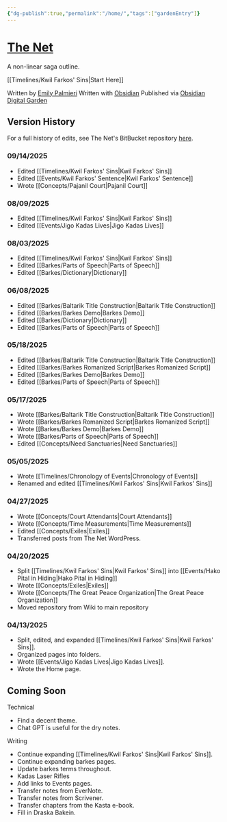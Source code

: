 ```yaml
---
{"dg-publish":true,"permalink":"/home/","tags":["gardenEntry"]}
---
```


# [The Net](https://the-net-digital-garden.vercel.app/)
A non-linear saga outline.

[[Timelines/Kwil Farkos' Sins\|Start Here]]

Written by [Emily Palmieri](https://opengatesmedia.com/)
Written with [Obsidian](https://obsidian.md/)
Published via [Obsidian Digital Garden](https://dg-docs.ole.dev/)

## Version History

For a full history of edits, see The Net's BitBucket repository [here](https://bitbucket.org/silentfuzzle/thenet/src/main/).

### 09/14/2025
* Edited [[Timelines/Kwil Farkos' Sins\|Kwil Farkos' Sins]]
* Edited [[Events/Kwil Farkos' Sentence\|Kwil Farkos' Sentence]]
* Wrote [[Concepts/Pajanil Court\|Pajanil Court]]

### 08/09/2025
* Edited [[Timelines/Kwil Farkos' Sins\|Kwil Farkos' Sins]]
* Edited [[Events/Jigo Kadas Lives\|Jigo Kadas Lives]]

### 08/03/2025
* Edited [[Timelines/Kwil Farkos' Sins\|Kwil Farkos' Sins]]
* Edited [[Barkes/Parts of Speech\|Parts of Speech]]
* Edited [[Barkes/Dictionary\|Dictionary]]

### 06/08/2025
* Edited [[Barkes/Baltarik Title Construction\|Baltarik Title Construction]]
* Edited [[Barkes/Barkes Demo\|Barkes Demo]]
* Edited [[Barkes/Dictionary\|Dictionary]]
* Edited [[Barkes/Parts of Speech\|Parts of Speech]]

### 05/18/2025
* Edited [[Barkes/Baltarik Title Construction\|Baltarik Title Construction]]
* Edited [[Barkes/Barkes Romanized Script\|Barkes Romanized Script]]
* Edited [[Barkes/Barkes Demo\|Barkes Demo]]
* Edited [[Barkes/Parts of Speech\|Parts of Speech]]

### 05/17/2025
* Wrote [[Barkes/Baltarik Title Construction\|Baltarik Title Construction]]
* Wrote [[Barkes/Barkes Romanized Script\|Barkes Romanized Script]]
* Wrote [[Barkes/Barkes Demo\|Barkes Demo]]
* Wrote [[Barkes/Parts of Speech\|Parts of Speech]]
* Edited [[Concepts/Need Sanctuaries\|Need Sanctuaries]]

### 05/05/2025
* Wrote [[Timelines/Chronology of Events\|Chronology of Events]]
* Renamed and edited [[Timelines/Kwil Farkos' Sins\|Kwil Farkos' Sins]]

### 04/27/2025
* Wrote [[Concepts/Court Attendants\|Court Attendants]]
* Wrote [[Concepts/Time Measurements\|Time Measurements]]
* Edited [[Concepts/Exiles\|Exiles]]
* Transferred posts from The Net WordPress.

### 04/20/2025
* Split [[Timelines/Kwil Farkos' Sins\|Kwil Farkos' Sins]] into [[Events/Hako Pital in Hiding\|Hako Pital in Hiding]]
* Wrote [[Concepts/Exiles\|Exiles]]
* Wrote [[Concepts/The Great Peace Organization\|The Great Peace Organization]]
* Moved repository from Wiki to main repository

### 04/13/2025
* Split, edited, and expanded [[Timelines/Kwil Farkos' Sins\|Kwil Farkos' Sins]].
* Organized pages into folders.
* Wrote [[Events/Jigo Kadas Lives\|Jigo Kadas Lives]].
* Wrote the Home page.

## Coming Soon
Technical

* Find a decent theme.
* Chat GPT is useful for the dry notes.

Writing

* Continue expanding [[Timelines/Kwil Farkos' Sins\|Kwil Farkos' Sins]].
* Continue expanding barkes pages.
* Update barkes terms throughout.
* Kadas Laser Rifles
* Add links to Events pages.
* Transfer notes from EverNote.
* Transfer notes from Scrivener.
* Transfer chapters from the Kasta e-book.
* Fill in Draska Bakein.